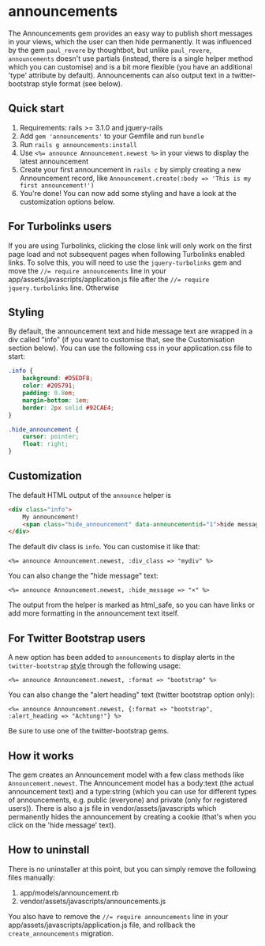 # announcements

The Announcements gem provides an easy way to publish short messages in your views, which the user can then hide permanently.
It was influenced by the gem `paul_revere` by thoughtbot, but unlike `paul_revere`, `announcements` doesn't use partials (instead,
there is a single helper method which you can customise) and is a bit more flexible (you have an additional 'type' attribute by default). Announcements can also output text in a twitter-bootstrap style format (see below).

## Quick start

1. Requirements: rails >= 3.1.0 and jquery-rails
2. Add `gem 'announcements'` to your Gemfile and run `bundle`
3. Run `rails g announcements:install`
4. Use `<%= announce Announcement.newest %>` in your views to display the latest announcement
5. Create your first announcement in `rails c` by simply creating a new Announcement record, like `Announcement.create(:body => 'This is my first announcement!')`
6. You're done! You can now add some styling and have a look at the customization options below.

## For Turbolinks users

If you are using Turbolinks, clicking the close link will only work on the first page load and not subsequent pages when following Turbolinks enabled links. To solve this, you will need to use the `jquery-turbolinks` gem and move the `//= require announcements` line in your app/assets/javascripts/application.js file after the `//= require jquery.turbolinks` line. Otherwise 

## Styling

By default, the announcement text and hide message text are wrapped in a div called "info" (if you want to customise that, see the Customisation section below).
You can use the following css in your application.css file to start:

```css
.info {
	background: #D5EDF8;
	color: #205791;
	padding: 0.8em;
	margin-bottom: 1em;
	border: 2px solid #92CAE4;
}

.hide_announcement {
	cursor: pointer;
	float: right;
}
```

## Customization

The default HTML output of the `announce` helper is

```html
<div class="info">
	My announcement!
	<span class="hide_announcement" data-announcementid="1">hide message</span>
</div>
```

The default div class is `info`. You can customise it like that:

```
<%= announce Announcement.newest, :div_class => "mydiv" %>
```

You can also change the "hide message" text:

```
<%= announce Announcement.newest, :hide_message => "×" %>
```

The output from the helper is marked as html_safe, so you can have links or add more formatting in the announcement text itself.

## For Twitter Bootstrap users

A new option has been added to `announcements` to display alerts in the `twitter-bootstrap` [style](http://twitter.github.com/bootstrap/components.html#alerts) through the following usage:

```
<%= announce Announcement.newest, :format => "bootstrap" %>
```

You can also change the "alert heading" text (twitter bootstrap option only):

```
<%= announce Announcement.newest, {:format => "bootstrap", :alert_heading => "Achtung!"} %>
```

Be sure to use one of the twitter-bootstrap gems.

## How it works

The gem creates an Announcement model with a few class methods like `Announcement.newest`. The Announcement model has a body:text (the actual announcement text) 
and a type:string (which you can use for different types of announcements, e.g. public (everyone) and private (only for registered users)). There is also a js file in vendor/assets/javascripts
which permanently hides the announcement by creating a cookie (that's when you click on the 'hide message' text).

## How to uninstall

There is no uninstaller at this point, but you can simply remove the following files manually:

1. app/models/announcement.rb
2. vendor/assets/javascripts/announcements.js

You also have to remove the `//= require announcements` line in your app/assets/javascripts/application.js file, and rollback the `create_announcements` migration.
